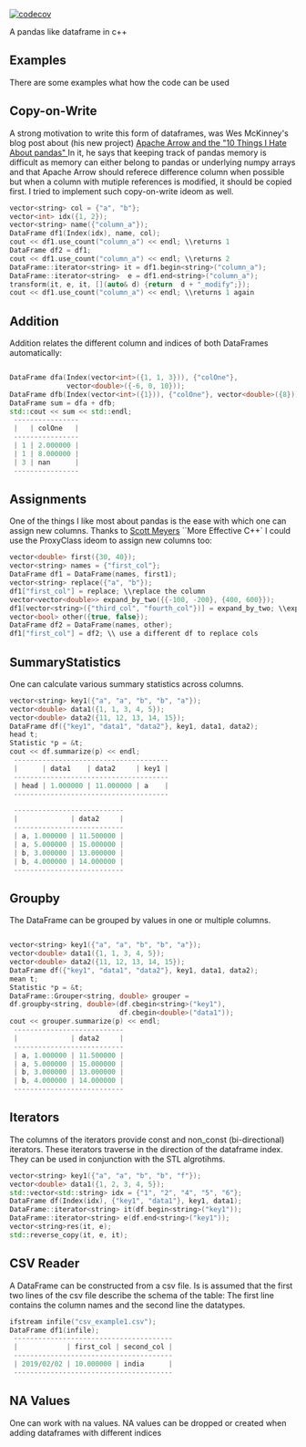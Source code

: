 

[![codecov](https://codecov.io/gh/FabianSchuetze/DataFrame/branch/master/graph/badge.svg?token=Pr0wisZZGU)](https://codecov.io/gh/FabianSchuetze/DataFrame)


A pandas like dataframe in c++

Examples
--------
There are some examples what how the code can be used

Copy-on-Write
--------
A strong motivation to write this form of dataframes, was Wes McKinney's 
blog post about (his new project)
 [Apache Arrow and the "10 Things I Hate About pandas" ](https://wesmckinney.com/blog/apache-arrow-pandas-internals/)
 In it, he says that keeping track of pandas memory is difficult as memory can either belong to pandas or underlying 
 numpy arrays and that Apache Arrow should referece difference column when possible but when
 a column with mutiple references is modified, it should be copied first. I tried to
 implement such copy-on-write ideom as well. 
```c++
vector<string> col = {"a", "b"};
vector<int> idx({1, 2});
vector<string> name({"column_a"});
DataFrame df1(Index(idx), name, col);
cout << df1.use_count("column_a") << endl; \\returns 1
DataFrame df2 = df1;
cout << df1.use_count("column_a") << endl; \\returns 2
DataFrame::iterator<string> it = df1.begin<string>("column_a");
DataFrame::iterator<string>  e = df1.end<string>("column_a");
transform(it, e, it, [](auto& d) {return  d + "_modify";});
cout << df1.use_count("column_a") << endl; \\returns 1 again

```

Addition
--------
Addition relates the different column and indices of both DataFrames
automatically:
```c++

DataFrame dfa(Index(vector<int>({1, 1, 3})), {"colOne"},
              vector<double>({-6, 0, 10}));
DataFrame dfb(Index(vector<int>({1})), {"colOne"}, vector<double>({8}));
DataFrame sum = dfa + dfb;
std::cout << sum << std::endl;
 ----------------
 |   | colOne   |
 ----------------
 | 1 | 2.000000 |
 | 1 | 8.000000 |
 | 3 | nan      |
 ----------------
```

Assignments
-----------
One of the things I like most about pandas is the ease with which one
can assign new columns. Thanks to [Scott Meyers](https://www.aristeia.com/) 
``More Effective C++` I could use the ProxyClass ideom to assign new columns
too:

```c++
vector<double> first({30, 40});
vector<string> names = {"first_col"};
DataFrame df1 = DataFrame(names, first1);
vector<string> replace({"a", "b"});
df1["first_col"] = replace; \\replace the column
vector<vector<double>> expand_by_two({{-100, -200}, {400, 600}});
df1[vector<string>({"third_col", "fourth_col"})] = expand_by_two; \\expands the df
vector<bool> other({true, false});
DataFrame df2 = DataFrame(names, other);
df1["first_col"] = df2; \\ use a different df to replace cols
```

SummaryStatistics
-----------------
One can calculate various summary statistics across columns.
```c++
vector<string> key1({"a", "a", "b", "b", "a"});
vector<double> data1({1, 1, 3, 4, 5});
vector<double> data2({11, 12, 13, 14, 15});
DataFrame df({"key1", "data1", "data2"}, key1, data1, data2);
head t;
Statistic *p = &t;
cout << df.summarize(p) << endl;
 --------------------------------------
 |      | data1    | data2     | key1 |
 --------------------------------------
 | head | 1.000000 | 11.000000 | a    |
 --------------------------------------

 ---------------------------
 |             | data2     |
 ---------------------------
 | a, 1.000000 | 11.500000 |
 | a, 5.000000 | 15.000000 |
 | b, 3.000000 | 13.000000 |
 | b, 4.000000 | 14.000000 |
 ---------------------------
```

Groupby
-------
The DataFrame can be grouped by values in one or multiple columns. 
```c++

vector<string> key1({"a", "a", "b", "b", "a"});
vector<double> data1({1, 1, 3, 4, 5});
vector<double> data2({11, 12, 13, 14, 15});
DataFrame df({"key1", "data1", "data2"}, key1, data1, data2);
mean t;
Statistic *p = &t;
DataFrame::Grouper<string, double> grouper =
df.groupby<string, double>(df.cbegin<string>("key1"),
                           df.cbegin<double>("data1"));
cout << grouper.summarize(p) << endl;
 ---------------------------
 |             | data2     |
 ---------------------------
 | a, 1.000000 | 11.500000 |
 | a, 5.000000 | 15.000000 |
 | b, 3.000000 | 13.000000 |
 | b, 4.000000 | 14.000000 |
 ---------------------------
```

Iterators
---------
The columns of the iterators provide const and non_const (bi-directional)
iterators. These iterators traverse in the direction of the dataframe
index. They can be used in conjunction with the STL algrotihms.
```c++
vector<string> key1({"a", "a", "b", "b", "f"});
vector<double> data1({1, 2, 3, 4, 5});
std::vector<std::string> idx = {"1", "2", "4", "5", "6"};
DataFrame df(Index(idx), {"key1", "data1"}, key1, data1);
DataFrame::iterator<string> it(df.begin<string>("key1"));
DataFrame::iterator<string> e(df.end<string>("key1"));
vector<string>res(it, e);
std::reverse_copy(it, e, it);
```

CSV Reader
---------
A DataFrame can be constructed from a csv file. Is is assumed that the 
first two lines of the csv file describe the schema of the table: The first 
line contains the column names and the second line the datatypes.
```c++
ifstream infile("csv_example1.csv");
DataFrame df1(infile);
 ---------------------------------------
 |            | first_col | second_col |
 ---------------------------------------
 | 2019/02/02 | 10.000000 | india      |
 ---------------------------------------
```

NA Values
---------
One can work with na values. NA values can be dropped or created when adding
dataframes with different indices





